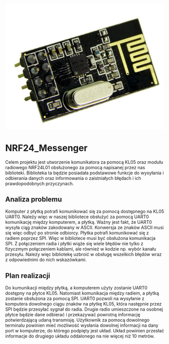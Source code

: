 ![ReadMeFoto](ReadMeFoto.jpg)
# NRF24_Messenger
Celem projektu jest utworzenie komunikatora za pomocą KL05 oraz modułu radiowego NRF24L01 obsłużonego za pomocą napisanej przez nas biblioteki. Biblioteka ta będzie posiadała podstawowe funkcje do wysyłania i odbierania danych oraz informowania o zaistniałych błędach i ich prawdopodobnych przyczynach.

## Analiza problemu
Komputer z płytką potrafi komunikować się za pomocą dostępnego na KL05 UART0. Należy więc w naszej bibliotece obsłużyć za pomocą UART0 komunikację między komputerem, a płytką. Ważny jest fakt, że UART0 wysyła ciąg znaków zakodowany w ASCII. Konwersja ze znaków ASCII musi się więc odbyć po stronie odbiorcy. Płytka potrafi komunikować się z radiem poprzez SPI. Więc w bibliotece musi być obsłużona komunikacja SPI. Z połączeniem radia i płytki wiąże się wiele błędów nie tylko z fizyczmym połączeniem kablami, ale również w kodzie np. wybór kanału przesyłu. Należy więc bibliotekę uzbroić w obsługę wszelkich błędów wraz z odpowiednimi do nich wskazówkami.

## Plan realizacji
Do kumunikacji między płytką, a komputerem użyty zostanie UART0 dostępny na płytce KL05. Natomiast komunikacja między radiem, a płytką zostanie obsłużona za pomocą SPI. UART0 pozwoli na wysyłanie z komputera dowolnego ciągu znaków na płytkę KL05, która następnie przez SPI będzie przesyłać sygnał do radia. Drugie radio umieszczone na osobnej płytce będzie dane odbierać i przekazywać powrotną informację potwierdzającą udaną transmisję. Użytkownik za pomocą dowolnego terminalu powinien mieć możliwość wysłania dowolnej informacji na dany port w komputerze, do którego podpięty jest układ. Układ powinien przesłać informacje do drugiego układu oddalonego na nie więcej niż 10 metrów. 
